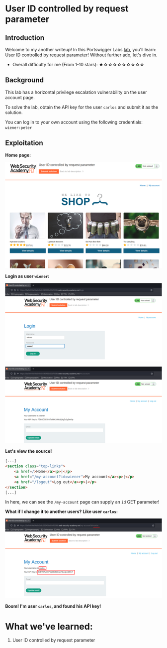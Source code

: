 # User ID controlled by request parameter

## Introduction

Welcome to my another writeup! In this Portswigger Labs [lab](https://portswigger.net/web-security/access-control/lab-user-id-controlled-by-request-parameter), you'll learn: User ID controlled by request parameter! Without further ado, let's dive in.

- Overall difficulty for me (From 1-10 stars): ★☆☆☆☆☆☆☆☆☆

## Background

This lab has a horizontal privilege escalation vulnerability on the user account page.

To solve the lab, obtain the API key for the user `carlos` and submit it as the solution.

You can log in to your own account using the following credentials: `wiener:peter`

## Exploitation

**Home page:**

![](https://github.com/siunam321/CTF-Writeups/blob/main/Portswigger-Labs/Access-Control/AC-5/images/Pasted%20image%2020221214005344.png)

**Login as user `wiener`:**

![](https://github.com/siunam321/CTF-Writeups/blob/main/Portswigger-Labs/Access-Control/AC-5/images/Pasted%20image%2020221214005504.png)

![](https://github.com/siunam321/CTF-Writeups/blob/main/Portswigger-Labs/Access-Control/AC-5/images/Pasted%20image%2020221214005516.png)

**Let's view the source!**
```html
[...]
<section class="top-links">
    <a href=/>Home</a><p>|</p>
    <a href="/my-account?id=wiener">My account</a><p>|</p>
    <a href="/logout">Log out</a><p>|</p>
</section>
[...]
```

In here, we can see the `/my-account` page can supply an `id` GET parameter!

**What if I change it to another users? Like user `carlos`:**

![](https://github.com/siunam321/CTF-Writeups/blob/main/Portswigger-Labs/Access-Control/AC-5/images/Pasted%20image%2020221214010104.png)

**Boom! I'm user `carlos`, and found his API key!**

# What we've learned:

1. User ID controlled by request parameter